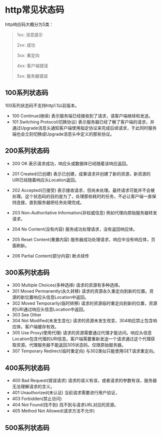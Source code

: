# http常见状态码

http响应码大概分为5类：

> 1xx: 消息提示
>
> 2xx: 成功
>
> 3xx: 重定向
>
> 4xx: 客户端错误
>
> 5xx: 服务器错误

## 100系列状态码

100系列状态码不支持http1.1以前版本。

- 100 Continue(继续) 表示服务端已经接收到了请求，请客户端继续和发送。
- 101 Switching Protocol(切换协议) 表示服务器已经了解了客户端的请求，并通过Upgrade消息头通知客户端使用指定协议来完成后续请求，于此同时服务端也会立刻切换成Upgrade消息头中定义的那些协议。

## 200系列状态码

- 200 OK 表示请求成功，响应头或数据体已经随着该响应返回。
- 201 Created(已创建) 表示已创建，成果请求并创建了新的资源，新资源的URI已经随着响应头Location返回。
- 202 Accepted(已接受) 表示接收请求，但尚未处理。最终请求可能并不会被处理。这个状态码的目的是为了，处理那些耗时的任务，不必让客户端一直保持连接，直到服务器把任务处理完成。

- 203 Non-Authoritative Information(非权威信息) 例如代理向原始服务器转发请求，
- 204 No Content(没有内容) 服务成功处理请求，没有返回响应体。
- 205 Reset Content(重置内容) 服务器成功处理请求，响应中没有响应体，页面刷新。
- 206 Partial Content(部分内容) 断点续传

## 300系列状态码

- 300 Multiple Choices(多种选择) 请求的资源有多种选择。
- 301 Moved Permanently(永久转移) 请求的资源永久重定向到新的位置。资源的新位置响应头信息Location中返回。
- 302 Moved Temporarily(临时转移) 请求的资源临时重定向到新的位置，资源的URI通过响应头信息Location中返回。
- 303 See Other 
- 304 Not Modified(未发生变化) 请求的资源未发生改变，304响应禁止包含响应体。客户端缓存有效。
- 305 Use Proxy(使用代理) 请求的资源需要通过代理才能访问。响应头信息Location包含代理的URI信息。客户端需要重新发送一个请求通过这个代理获取资源。代理服务器不能返回305状态码，仅限原始服务器。
- 307 Temporary Redirect(临时重定向) 与302类似只能使用GET请求重定向。

## 400系列状态码

- 400 Bad Request(错误请求) 请求的语义有误，或者请求的参数有误，服务器无法理解请求的含义。
- 401 Unauthorized(未认证) 当前请求需要进行用户验证，
- 403 Forbidden(禁止访问)
- 404 Not Found(找不到) 找不到与请求URL对应的资源。
- 405 Method Not Allowed(请求方法不允许) 

## 500系列状态码
